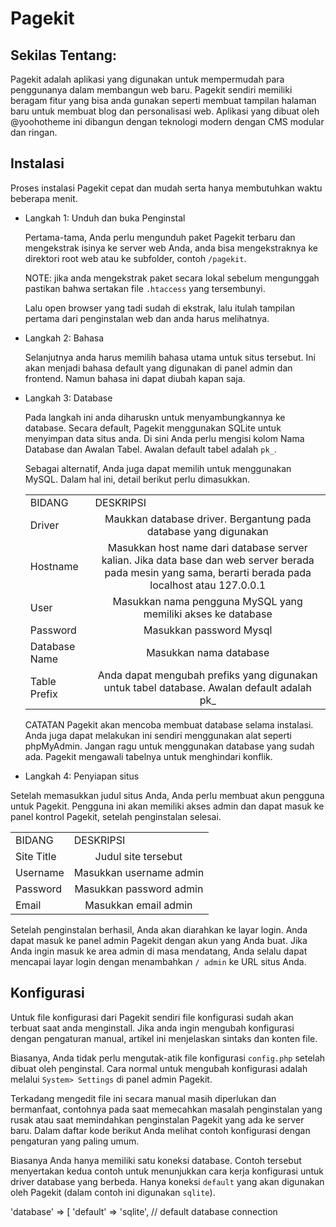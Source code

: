 # Pagekit

## Sekilas Tentang:
Pagekit adalah aplikasi yang digunakan untuk mempermudah para penggunanya dalam membangun web baru. Pagekit sendiri memiliki beragam fitur yang bisa anda gunakan seperti membuat tampilan halaman baru untuk membuat blog dan personalisasi web. Aplikasi yang dibuat oleh @yoohotheme ini dibangun dengan teknologi modern dengan CMS modular dan ringan.

## Instalasi
Proses instalasi Pagekit cepat dan mudah serta hanya membutuhkan waktu beberapa menit.

- Langkah 1: Unduh dan buka Penginstal
  
  Pertama-tama, Anda perlu mengunduh paket Pagekit terbaru dan mengekstrak isinya ke server web Anda, anda bisa mengekstraknya ke direktori root web atau ke subfolder, contoh ```/pagekit```.
  
  NOTE: jika anda mengekstrak paket secara lokal sebelum mengunggah pastikan bahwa sertakan file ```.htaccess``` yang tersembunyi.
  
  Lalu open browser yang tadi sudah di ekstrak, lalu itulah tampilan pertama dari penginstalan web dan anda harus melihatnya.

- Langkah 2: Bahasa

  Selanjutnya anda harus memilih bahasa utama untuk situs tersebut. Ini akan menjadi bahasa default yang digunakan di panel admin dan frontend. Namun bahasa ini dapat diubah kapan saja.

- Langkah 3: Database

  Pada langkah ini anda diharuskn untuk menyambungkannya ke database. Secara default, Pagekit menggunakan SQLite untuk menyimpan data situs anda.  Di sini Anda perlu mengisi kolom Nama Database dan Awalan Tabel. Awalan default tabel adalah ```pk_```.
  
  Sebagai alternatif, Anda juga dapat memilih untuk menggunakan MySQL. Dalam hal ini, detail berikut perlu dimasukkan.
  
  <table>
    <tbody>
        <tr>
            <td>BIDANG</td>
            <td>DESKRIPSI</td>
        </tr>
        <tr>
            <td>Driver</td>
            <td colspan=3 style="text-align:center">Maukkan database driver. Bergantung pada database yang digunakan</td>
        </tr>
        <tr>
            <td>Hostname</td>
            <td colspan=3 style="text-align:center">Masukkan host name dari database server kalian. Jika data base dan web server berada pada mesin yang sama, berarti berada pada localhost atau 127.0.0.1 </td>
        </tr>
        <tr>
            <td>User</td>
            <td colspan=3 style="text-align:center">Masukkan nama pengguna MySQL yang memiliki akses ke database</td>
        </tr>
        <tr>
            <td>Password</td>
            <td colspan=3 style="text-align:center">Masukkan password Mysql</td>
        </tr>
      <tr>
            <td>Database Name</td>
            <td colspan=3 style="text-align:center">Masukkan nama database</td>
        </tr>
      <tr>
            <td>Table Prefix</td>
            <td colspan=3 style="text-align:center">Anda dapat mengubah prefiks yang digunakan untuk tabel database. Awalan default adalah pk_</td>
        </tr>
      </tbody>
    </table>

  CATATAN Pagekit akan mencoba membuat database selama instalasi. Anda juga dapat melakukan ini sendiri menggunakan alat seperti phpMyAdmin. Jangan ragu untuk menggunakan database yang sudah ada. Pagekit mengawali tabelnya untuk menghindari konflik.
  
- Langkah 4: Penyiapan situs

Setelah memasukkan judul situs Anda, Anda perlu membuat akun pengguna untuk Pagekit. Pengguna ini akan memiliki akses admin dan dapat masuk ke panel kontrol Pagekit, setelah penginstalan selesai.

 <table>
    <tbody>
        <tr>
            <td>BIDANG</td>
            <td>DESKRIPSI</td>
        </tr>
        <tr>
            <td>Site Title</td>
            <td colspan=3 style="text-align:center">Judul site tersebut</td>
        </tr>
        <tr>
            <td>Username</td>
            <td colspan=3 style="text-align:center">Masukkan username admin </td>
        </tr>
        <tr>
            <td>Password</td>
            <td colspan=3 style="text-align:center">Masukkan password admin</td>
        </tr>
        <tr>
            <td>Email</td>
            <td colspan=3 style="text-align:center">Masukkan email admin</td>
        </tr>
      </tbody>
    </table>
    
Setelah penginstalan berhasil, Anda akan diarahkan ke layar login. Anda dapat masuk ke panel admin Pagekit dengan akun yang Anda buat. Jika Anda ingin masuk ke area admin di masa mendatang, Anda selalu dapat mencapai layar login dengan menambahkan ```/ admin``` ke URL situs Anda.

## Konfigurasi
Untuk file konfigurasi dari Pagekit sendiri file konfigurasi sudah akan terbuat saat anda menginstall. Jika anda ingin mengubah konfigurasi dengan pengaturan manual, artikel ini menjelaskan sintaks dan konten file.

Biasanya, Anda tidak perlu mengutak-atik file konfigurasi ```config.php``` setelah dibuat oleh penginstal. Cara normal untuk mengubah konfigurasi adalah melalui ```System> Settings``` di panel admin Pagekit.

Terkadang mengedit file ini secara manual masih diperlukan dan bermanfaat, contohnya pada saat memecahkan masalah penginstalan yang rusak atau saat memindahkan penginstalan Pagekit yang ada ke server baru. Dalam daftar kode berikut Anda melihat contoh konfigurasi dengan pengaturan yang paling umum.

Biasanya Anda hanya memiliki satu koneksi database. Contoh tersebut menyertakan kedua contoh untuk menunjukkan cara kerja konfigurasi untuk driver database yang berbeda. Hanya koneksi ```default``` yang akan digunakan oleh Pagekit (dalam contoh ini digunakan ```sqlite```).

'database' => [
  'default' => 'sqlite',     // default database connection
